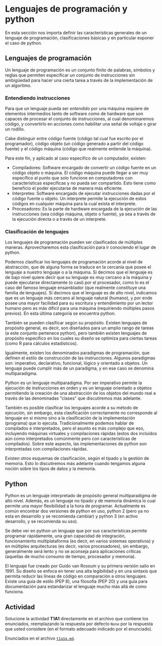 # Lenguajes de programación y python

En esta sección nos importa definir las características generales de un lenguaje de programación, clasificaciones básicas y en particular exponer el caso de python.  

## Lenguajes de programación

Un lenguaje de programación es un conjunto finito de palabras, símbolos y reglas que permiten especificar un conjunto de instrucciones sin ambigüedad para hacer una cierta tarea a través de la implementación de un algoritmo.  

### Entendiendo instrucciones

Para que un lenguaje pueda ser _entendido_ por una máquina requiere de elementos intermedios tanto de software como de hardware que son capaces de procesar el conjunto de instrucciones, al cual denominaremos código, y convertirlo en acciones como habilitar una señal de voltaje o girar un rodillo.  

Cabe distinguir entre código fuente (código tal cual fue escrito por el programador), código objeto (un código generado a partir del código fuente) y el código máquina (código que realmente entiende la máquina).  

Para este fin, y aplicado al caso especifico de un computador, existen:  

+   Compiladores: Software encargado de convertir un código fuente en un código objeto o máquina. El código máquina puede llegar a ser muy específico al punto que solo funcione en computadores con características específicas y no pueda ser compartido. Esto tiene como beneficio el poder ejecutarse de manera más eficiente.  
+   Interpretes: Software encargado de ejecutar instrucciones dadas por el código fuente u objeto. Un interprete permite la ejecución de estos códigos en cualquier máquina para la cual exista el interprete.  
+   Procesadores: Es la parte de hardware encargada de la ejecución de las instrucciones (sea código máquina, objeto o fuente), ya sea a través de la ejecución directa o a través de un interprete.  

### Clasificación de lenguajes

Los lenguajes de programación pueden ser clasificados de múltiples maneras. Aprovecharemos esta clasificación para ir conociendo el lugar de python.  

Podemos clasificar los lenguajes de programación acorde al nivel de abstracción, que de alguna forma se traduce en la cercanía que posee el lenguaje a nuestro lenguaje o a la máquina. Si decimos que el lenguaje es de bajo nivel quiere decir que su lenguaje es muy cercano a la máquina y puede ejecutarse directamente (o casi) por el procesador, como lo es el caso del famoso lenguaje ensamblador (que realmente constituye una familia de lenguajes). Si decimos que el lenguaje es de alto nivel, indicamos que es un lenguaje más cercano al lenguaje natural (humano), y por ende posee una mayor facilidad para su escritura y entendimiento por un lector humano pero es más díficil para una máquina (requiriendo múltiples pasos previos). En esta última categoría se encuentra python.  

También se pueden clasificar según su propósito. Existen lenguajes de propósito general, es decir, son diseñados para un amplio rango de tareas (a este conjunto pertenece python), pero también existen lenguajes de propósito específico en los cuales su diseño se optimiza para ciertas tareas (como R para cálculos estadísticos).  

Igualmente, existen los denominados paradigmas de programación, que definen el estilo de construcción de las instrucciones. Algunos paradigmas son: imperativo, declarativo, funcional, lógico y orientado a objetos. Un lenguaje puede cumplir más de un paradigma, y en ese caso se denomina multiparadigma.  

Python es un lenguaje multiparadigma. Por ser imperativo permite la ejecución de instrucciones en orden y es un lenguaje orientado a objetos permitiendo la creación de una abstracción de los objetos del mundo real a través de las denominadas "clases" que discutiremos más adelante.  

También es posible clasificar los lenguajes acorde a su método de ejecución, sin embargo, esta clasificación correctamente no corresponde al lenguaje en si mismo sino a la clasificación de la implementación (programa) que lo ejecuta. Tradicionalmente podemos hablar de compilados e interpretados, pero el asunto es más complejo que eso, incluyendo máquinas virtuales y compilaciones rápidas (estos dos incluidos aún como interpretados comúnmente pero con características de compilados). Sobre este aspecto, las implementaciones de python son interpretadas con compilaciones rápidas.  

Existen otros esquemas de clasificación, según el tipado y la gestión de memoria. Esto lo discutiremos más adelante cuando tengamos alguna noción sobre los tipos de datos y la memoria.  

## Python

Python es un lenguaje interpretado de propósito general multiparadigma de alto nivel. Además, es un lenguaje no tipado y de memoria dinámica lo cual permite una mayor flexibilidad a la hora de programar. Actualmente es común encontrar dos versiones de python en uso, python 2 (pero ya no esta en desarrollo y se recomienda cambiar) y python 3 (en activo desarrollo, y se recomienda su uso).  

Se debe ver en python un lenguaje que por sus características permite programar rápidamente, una gran capacidad de integración, funcionamiento multiplataforma (es decir, en varios sistemas operativos) y en múltiples arquitecturas (es decir, varios procesadores), sin embargo, generalmente será lento y no se aconseja para aplicaciones críticas (aquellas de mucho consumo de tiempo, procesador y memoria).  

El lenguaje fue creado por Guido van Rossum y su primera versión salio en 1991. Su diseño se enfoca en tener una alta legibilidad y en una sintaxis que permita reducir las líneas de código en comparación a otros lenguajes. Existe una guía de estilo (PEP 8), una filosofía (PEP 20) y una guía para documentación para estandarizar el lenguaje mucho más allá de como funciona.  

## Actividad

Solucione la actividad __T1A1__ directamente en el archivo que contiene los enunciados, reemplazando la respuesta por defecto `None` por la respuesta que usted considere (en el formato adecuado indicado por el enunciado).  

Enunciados en el archivo [`t1a1q.md`](../actividades/t1a1q.md).  
